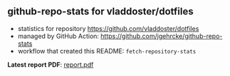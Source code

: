 ## github-repo-stats for vladdoster/dotfiles

- statistics for repository https://github.com/vladdoster/dotfiles
- managed by GitHub Action: https://github.com/jgehrcke/github-repo-stats
- workflow that created this README: `fetch-repository-stats`

**Latest report PDF**: [report.pdf](https://github.com/vladdoster/.github/raw/github-repo-stats/vladdoster/dotfiles/latest-report/report.pdf)

